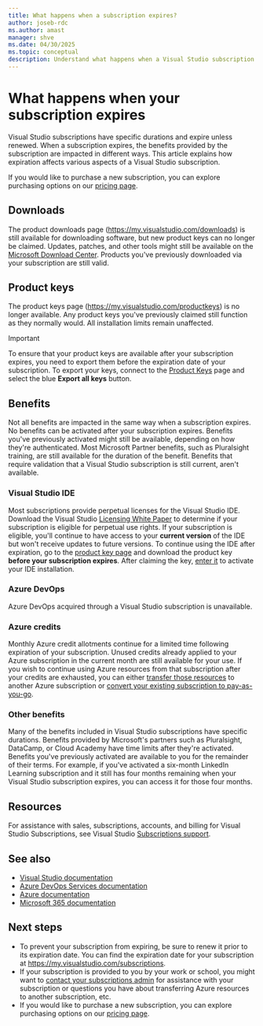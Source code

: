 ```yaml
---
title: What happens when a subscription expires?
author: joseb-rdc
ms.author: amast
manager: shve
ms.date: 04/30/2025
ms.topic: conceptual
description: Understand what happens when a Visual Studio subscription expires, including changes to available downloads, product keys, Azure credits, and other benefits.
---
```


# What happens when your subscription expires

Visual Studio subscriptions have specific durations and expire unless renewed. When a subscription expires, the benefits provided by the subscription are impacted in different ways. This article explains how expiration affects various aspects of a Visual Studio subscription. 

If you would like to purchase a new subscription, you can explore purchasing options on our [pricing page](https://visualstudio.microsoft.com/vs/pricing).

## Downloads

The product downloads page (<https://my.visualstudio.com/downloads>) is still available for downloading software, but new product keys can no longer be claimed. Updates, patches, and other tools might still be available on the [Microsoft Download Center](https://www.microsoft.com/downloads). Products you've previously downloaded via your subscription are still valid.

## Product keys

The product keys page (<https://my.visualstudio.com/productkeys>) is no longer available. Any product keys you've previously claimed still function as they normally would. All installation limits remain unaffected.  
> [!IMPORTANT]
> To ensure that your product keys are available after your subscription expires, you need to export them before the expiration date of your subscription. To export your keys, connect to the [Product Keys](https://my.visualstudio.com/productkeys) page and select the blue **Export all keys** button.  

## Benefits 

Not all benefits are impacted in the same way when a subscription expires. No benefits can be activated after your subscription expires. Benefits you've previously activated might still be available, depending on how they're authenticated. Most Microsoft Partner benefits, such as Pluralsight training, are still available for the duration of the benefit. Benefits that require validation that a Visual Studio subscription is still current, aren't available.

### Visual Studio IDE

Most subscriptions provide perpetual licenses for the Visual Studio IDE. Download the Visual Studio [Licensing White Paper](https://aka.ms/vslicensing) to determine if your subscription is eligible for perpetual use rights. If your subscription is eligible, you'll continue to have access to your **current version** of the IDE but won't receive updates to future versions. To continue using the IDE after expiration, go to the [product key page](https://my.visualstudio.com/productkeys) and download the product key **before your subscription expires**. After claiming the key, [enter it](/visualstudio/ide/how-to-unlock-visual-studio#enter-a-product-key) to activate your IDE installation.  

### Azure DevOps

Azure DevOps acquired through a Visual Studio subscription is unavailable.  

### Azure credits

Monthly Azure credit allotments continue for a limited time following expiration of your subscription. Unused credits already applied to your Azure subscription in the current month are still available for your use. If you wish to continue using Azure resources from that subscription after your credits are exhausted, you can either [transfer those resources](/azure/azure-resource-manager/management/move-resource-group-and-subscription) to another Azure subscription or [convert your existing subscription to pay-as-you-go](/azure/cost-management-billing/manage/spending-limit#remove-the-spending-limit-in-azure-portal).

### Other benefits

Many of the benefits included in Visual Studio subscriptions have specific durations. Benefits provided by Microsoft's partners such as Pluralsight, DataCamp, or Cloud Academy have time limits after they're activated. Benefits you've previously activated are available to you for the remainder of their terms. For example, if you've activated a six-month LinkedIn Learning subscription and it still has four months remaining when your Visual Studio subscription expires, you can access it for those four months.  

## Resources

For assistance with sales, subscriptions, accounts, and billing for Visual Studio Subscriptions, see Visual Studio [Subscriptions support](https://aka.ms/vssubscriberhelp).

## See also

+ [Visual Studio documentation](/visualstudio/)
+ [Azure DevOps Services documentation](/azure/devops/)
+ [Azure documentation](/azure/)
+ [Microsoft 365 documentation](/microsoft-365/)

## Next steps

+ To prevent your subscription from expiring, be sure to renew it prior to its expiration date. You can find the expiration date for your subscription at <https://my.visualstudio.com/subscriptions>.
+ If your subscription is provided to you by your work or school, you might want to [contact your subscriptions admin](contact-my-admin.md) for assistance with your subscription or questions you have about transferring Azure resources to another subscription, etc.
+ If you would like to purchase a new subscription, you can explore purchasing options on our [pricing page](https://visualstudio.microsoft.com/vs/pricing).
